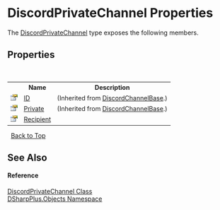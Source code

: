 # DiscordPrivateChannel Properties
 

The <a href="54695c30-69dc-fac7-3b0b-32cf1ab388dc">DiscordPrivateChannel</a> type exposes the following members.


## Properties
&nbsp;<table><tr><th></th><th>Name</th><th>Description</th></tr><tr><td>![Public property](media/pubproperty.gif "Public property")</td><td><a href="f1eed4d0-eaa2-9390-bf68-cde0e470379c">ID</a></td><td> (Inherited from <a href="e2925cb1-4be2-3189-87cd-0cbe461693b4">DiscordChannelBase</a>.)</td></tr><tr><td>![Public property](media/pubproperty.gif "Public property")</td><td><a href="28a7aab1-9a86-c03b-e424-d487c22e0ed5">Private</a></td><td> (Inherited from <a href="e2925cb1-4be2-3189-87cd-0cbe461693b4">DiscordChannelBase</a>.)</td></tr><tr><td>![Public property](media/pubproperty.gif "Public property")</td><td><a href="3ec230ca-e3c7-c985-0a2f-5ccd1a34fb28">Recipient</a></td><td /></tr></table>&nbsp;
<a href="#discordprivatechannel-properties">Back to Top</a>

## See Also


#### Reference
<a href="54695c30-69dc-fac7-3b0b-32cf1ab388dc">DiscordPrivateChannel Class</a><br /><a href="b70db947-75ff-488f-5245-350c6ca1e522">DSharpPlus.Objects Namespace</a><br />